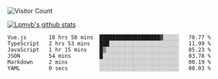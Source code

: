 ![Visitor Count](https://profile-counter.glitch.me/Lpmvb/count.svg)

[![Lpmvb's github stats](https://github-readme-stats.vercel.app/api?username=lpmvb&show_icons=true&title_color=fff&icon_color=79ff97&text_color=9f9f9f&bg_color=151515)](https://github.com/anuraghazra/github-readme-stats)

<!--
Here are some ideas to get you started:

- 🔭 I’m currently working on ...
- 🌱 I’m currently learning ...
- 👯 I’m looking to collaborate on ...
- 🤔 I’m looking for help with ...
- 💬 Ask me about ...
- 📫 How to reach me: ...
- 😄 Pronouns: ...
- ⚡ Fun fact: ...
-->

<!--START_SECTION:waka-->

```text
Vue.js       18 hrs 58 mins  ███████████████████▓░░░░░   78.77 %
TypeScript   2 hrs 53 mins   ███░░░░░░░░░░░░░░░░░░░░░░   11.99 %
JavaScript   1 hr 15 mins    █▒░░░░░░░░░░░░░░░░░░░░░░░   05.23 %
JSON         54 mins         █░░░░░░░░░░░░░░░░░░░░░░░░   03.78 %
Markdown     2 mins          ░░░░░░░░░░░░░░░░░░░░░░░░░   00.19 %
YAML         0 secs          ░░░░░░░░░░░░░░░░░░░░░░░░░   00.03 %
```

<!--END_SECTION:waka-->

